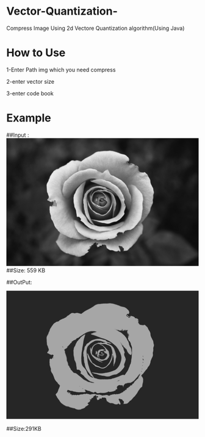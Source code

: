 # Vector-Quantization-
Compress Image Using 2d Vectore Quantization algorithm(Using Java)

# How to Use

  1-Enter Path img which you need compress 
  
  2-enter vector size
  
  3-enter code book

# Example

##Input :
![](1.jpg)
##Size: 559 KB

##OutPut:

![](Compressed.jpg)

##Size:291KB
